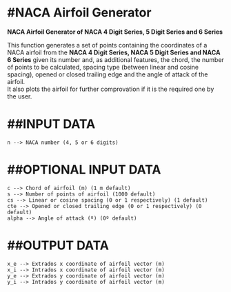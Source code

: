 #NACA Airfoil Generator
=
**NACA Airfoil Generator of NACA 4 Digit Series, 5 Digit Series and 6 Series**

This function generates a set of points containing the coordinates of a NACA airfoil from the **NACA 4 Digit Series, NACA 5 Digit Series and NACA 6 Series** given its number and, as additional features, the chord, the number of points to be calculated, spacing type (between linear and cosine spacing), opened or closed trailing edge and the angle of attack of the airfoil.  
It also plots the airfoil for further comprovation if it is the required one by the user.

##INPUT DATA
=
	n --> NACA number (4, 5 or 6 digits)

##OPTIONAL INPUT DATA
=
	c --> Chord of airfoil (m) (1 m default)  
	s --> Number of points of airfoil (1000 default)  
	cs --> Linear or cosine spacing (0 or 1 respectively) (1 default)  
	cte --> Opened or closed trailing edge (0 or 1 respectively) (0 default)  
	alpha --> Angle of attack (º) (0º default)  

##OUTPUT DATA
=
	x_e --> Extrados x coordinate of airfoil vector (m)  
	x_i --> Intrados x coordinate of airfoil vector (m)  
	y_e --> Extrados y coordinate of airfoil vector (m)  
	y_i --> Intrados y coordinate of airfoil vector (m)
